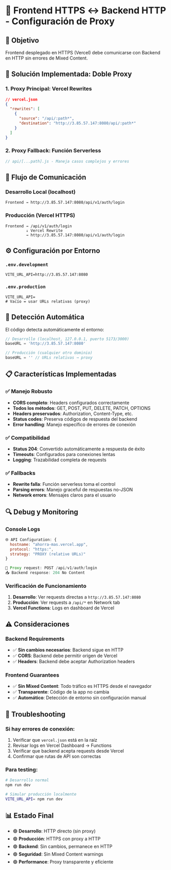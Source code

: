 # 🔗 Frontend HTTPS ↔ Backend HTTP - Configuración de Proxy

## 🎯 Objetivo
Frontend desplegado en HTTPS (Vercel) debe comunicarse con Backend en HTTP sin errores de Mixed Content.

## 🚀 Solución Implementada: Doble Proxy

### 1. **Proxy Principal: Vercel Rewrites** 
```json
// vercel.json
{
  "rewrites": [
    {
      "source": "/api/:path*",
      "destination": "http://3.85.57.147:8080/api/:path*"
    }
  ]
}
```

### 2. **Proxy Fallback: Función Serverless**
```javascript
// api/[...path].js - Maneja casos complejos y errores
```

## 🔄 Flujo de Comunicación

### Desarrollo Local (localhost)
```
Frontend → http://3.85.57.147:8080/api/v1/auth/login
```

### Producción (Vercel HTTPS)
```
Frontend → /api/v1/auth/login 
         ↓ Vercel Rewrite
         → http://3.85.57.147:8080/api/v1/auth/login
```

## ⚙️ Configuración por Entorno

### `.env.development`
```env
VITE_URL_API=http://3.85.57.147:8080
```

### `.env.production` 
```env
VITE_URL_API=
# Vacío = usar URLs relativas (proxy)
```

## 🔧 Detección Automática

El código detecta automáticamente el entorno:

```javascript
// Desarrollo (localhost, 127.0.0.1, puerto 5173/3000)
baseURL = 'http://3.85.57.147:8080'

// Producción (cualquier otro dominio)
baseURL = '' // URLs relativas → proxy
```

## 📋 Características Implementadas

### ✅ Manejo Robusto
- **CORS completo**: Headers configurados correctamente
- **Todos los métodos**: GET, POST, PUT, DELETE, PATCH, OPTIONS
- **Headers preservados**: Authorization, Content-Type, etc.
- **Status codes**: Preserva códigos de respuesta del backend
- **Error handling**: Manejo específico de errores de conexión

### ✅ Compatibilidad
- **Status 204**: Convertido automáticamente a respuesta de éxito
- **Timeouts**: Configurados para conexiones lentas
- **Logging**: Trazabilidad completa de requests

### ✅ Fallbacks
- **Rewrite falla**: Función serverless toma el control
- **Parsing errors**: Manejo graceful de respuestas no-JSON
- **Network errors**: Mensajes claros para el usuario

## 🔍 Debug y Monitoring

### Console Logs
```javascript
🌐 API Configuration: {
  hostname: "ahorra-mas.vercel.app",
  protocol: "https:",
  strategy: "PROXY (relative URLs)"
}

🔄 Proxy request: POST /api/v1/auth/login
📥 Backend response: 204 No Content
```

### Verificación de Funcionamiento
1. **Desarrollo**: Ver requests directas a `http://3.85.57.147:8080`
2. **Producción**: Ver requests a `/api/*` en Network tab
3. **Vercel Functions**: Logs en dashboard de Vercel

## ⚠️ Consideraciones

### Backend Requirements
- ✅ **Sin cambios necesarios**: Backend sigue en HTTP
- ✅ **CORS**: Backend debe permitir origen de Vercel
- ✅ **Headers**: Backend debe aceptar Authorization headers

### Frontend Guarantees  
- ✅ **Sin Mixed Content**: Todo tráfico es HTTPS desde el navegador
- ✅ **Transparente**: Código de la app no cambia
- ✅ **Automático**: Detección de entorno sin configuración manual

## 🚨 Troubleshooting

### Si hay errores de conexión:
1. Verificar que `vercel.json` está en la raíz
2. Revisar logs en Vercel Dashboard → Functions
3. Verificar que backend acepta requests desde Vercel
4. Confirmar que rutas de API son correctas

### Para testing:
```bash
# Desarrollo normal
npm run dev

# Simular producción localmente
VITE_URL_API= npm run dev
```

## 📊 Estado Final
- 🟢 **Desarrollo**: HTTP directo (sin proxy)
- 🟢 **Producción**: HTTPS con proxy a HTTP
- 🟢 **Backend**: Sin cambios, permanece en HTTP
- 🟢 **Seguridad**: Sin Mixed Content warnings
- 🟢 **Performance**: Proxy transparente y eficiente
